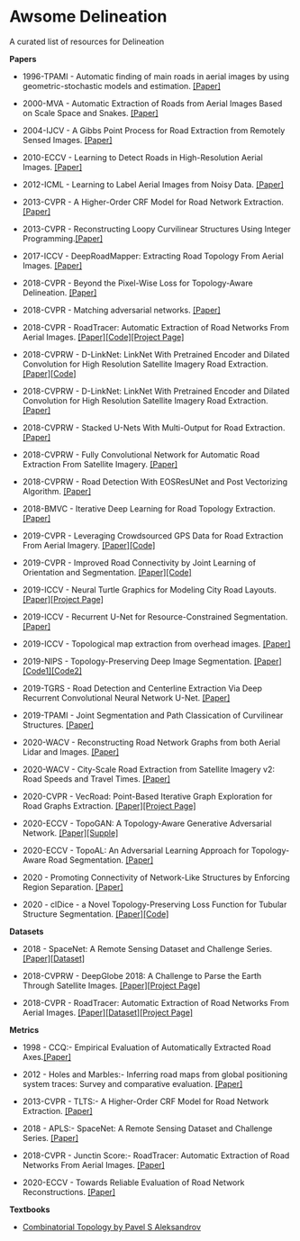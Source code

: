 # Awsome Delineation

A curated list of resources for Delineation

**Papers**

+ 1996-TPAMI - Automatic finding of main roads in aerial images by using geometric-stochastic models and estimation. [[Paper]](https://ieeexplore.ieee.org/document/341090)

+ 2000-MVA - Automatic Extraction of Roads from Aerial Images Based on Scale Space and Snakes. [[Paper]](http://www.irisa.fr/vista/Papers/2000_mva_laptev.pdf)

+ 2004-IJCV - A Gibbs Point Process for Road Extraction from Remotely Sensed Images. [[Paper]](https://link.springer.com/article/10.1023/B:VISI.0000013086.45688.5d)

+ 2010-ECCV - Learning to Detect Roads in High-Resolution Aerial Images. [[Paper]](https://www.cs.toronto.edu/~hinton/absps/road_detection.pdf)

+ 2012-ICML - Learning to Label Aerial Images from Noisy Data. [[Paper]](https://www.cs.toronto.edu/~vmnih/docs/noisy_maps.pdf)

+ 2013-CVPR - A Higher-Order CRF Model for Road Network Extraction. [[Paper]](https://ieeexplore.ieee.org/document/6619066)

+ 2013-CVPR - Reconstructing Loopy Curvilinear Structures Using Integer Programming.[[Paper]](https://ieeexplore.ieee.org/document/6619082)

+ 2017-ICCV - DeepRoadMapper: Extracting Road Topology From Aerial Images. [[Paper]](http://openaccess.thecvf.com/content_iccv_2017/html/Mattyus_DeepRoadMapper_Extracting_Road_ICCV_2017_paper.html)

+ 2018-CVPR - Beyond the Pixel-Wise Loss for Topology-Aware Delineation. [[Paper]](https://arxiv.org/abs/1712.02190)

+ 2018-CVPR - Matching adversarial networks. [[Paper]](http://openaccess.thecvf.com/content_cvpr_2018/html/Mattyus_Matching_Adversarial_Networks_CVPR_2018_paper.html)

+ 2018-CVPR - RoadTracer: Automatic Extraction of Road Networks From Aerial Images. [[Paper]](http://openaccess.thecvf.com/content_cvpr_2018/html/Bastani_RoadTracer_Automatic_Extraction_CVPR_2018_paper.html)[[Code]](https://github.com/mitroadmaps/roadtracer)[[Project Page]](https://roadmaps.csail.mit.edu/roadtracer/)

+ 2018-CVPRW - D-LinkNet: LinkNet With Pretrained Encoder and Dilated Convolution for High Resolution Satellite Imagery Road Extraction. [[Paper]](http://openaccess.thecvf.com/content_cvpr_2018_workshops/w4/html/Zhou_D-LinkNet_LinkNet_With_CVPR_2018_paper.html)[[Code]](https://github.com/zlkanata/DeepGlobe-Road-Extraction-Challenge)

+ 2018-CVPRW - D-LinkNet: LinkNet With Pretrained Encoder and Dilated Convolution for High Resolution Satellite Imagery Road Extraction. [[Paper]](http://openaccess.thecvf.com/content_cvpr_2018_workshops/w4/html/Zhou_D-LinkNet_LinkNet_With_CVPR_2018_paper.html)

+ 2018-CVPRW - Stacked U-Nets With Multi-Output for Road Extraction. [[Paper]](http://openaccess.thecvf.com/content_cvpr_2018_workshops/w4/html/Sun_Stacked_U-Nets_With_CVPR_2018_paper.html)

+ 2018-CVPRW - Fully Convolutional Network for Automatic Road Extraction From Satellite Imagery. [[Paper]](http://openaccess.thecvf.com/content_cvpr_2018_workshops/w4/html/Buslaev_Fully_Convolutional_Network_CVPR_2018_paper.html)

+ 2018-CVPRW - Road Detection With EOSResUNet and Post Vectorizing Algorithm. [[Paper]](http://openaccess.thecvf.com/content_cvpr_2018_workshops/w4/html/Filin_Road_Detection_With_CVPR_2018_paper.html)

+ 2018-BMVC - Iterative Deep Learning for Road Topology Extraction. [[Paper]](https://arxiv.org/abs/1808.09814)

+ 2019-CVPR - Leveraging Crowdsourced GPS Data for Road Extraction From Aerial Imagery. [[Paper]](http://openaccess.thecvf.com/content_CVPR_2019/html/Sun_Leveraging_Crowdsourced_GPS_Data_for_Road_Extraction_From_Aerial_Imagery_CVPR_2019_paper.html)[[Code]](https://github.com/suniique/Leveraging-Crowdsourced-GPS-Data-for-Road-Extraction-from-Aerial-Imagery)

+ 2019-CVPR - Improved Road Connectivity by Joint Learning of Orientation and Segmentation. [[Paper]](http://openaccess.thecvf.com/content_CVPR_2019/html/Batra_Improved_Road_Connectivity_by_Joint_Learning_of_Orientation_and_Segmentation_CVPR_2019_paper.html)[[Code]](https://github.com/anilbatra2185/road_connectivity)

+ 2019-ICCV - Neural Turtle Graphics for Modeling City Road Layouts. [[Paper]](http://openaccess.thecvf.com/content_ICCV_2019/html/Chu_Neural_Turtle_Graphics_for_Modeling_City_Road_Layouts_ICCV_2019_paper.html)[[Project Page]](https://amlankar.github.io/publication/ntg/)

+ 2019-ICCV - Recurrent U-Net for Resource-Constrained Segmentation. [[Paper]](http://openaccess.thecvf.com/content_ICCV_2019/html/Wang_Recurrent_U-Net_for_Resource-Constrained_Segmentation_ICCV_2019_paper.html)

+ 2019-ICCV - Topological map extraction from overhead images. [[Paper]](http://openaccess.thecvf.com/content_ICCV_2019/html/Li_Topological_Map_Extraction_From_Overhead_Images_ICCV_2019_paper.html)

+ 2019-NIPS - Topology-Preserving Deep Image Segmentation. [[Paper]](https://papers.nips.cc/paper/8803-topology-preserving-deep-image-segmentation.pdf)[[Code1]](https://github.com/HuXiaoling/TopoLoss)[[Code2]](https://github.com/HuXiaoling/imageSeg-2.5D_topo)

+ 2019-TGRS - Road Detection and Centerline Extraction Via Deep Recurrent Convolutional Neural Network U-Net. [[Paper]](https://ieeexplore.ieee.org/document/8714072)

+ 2019-TPAMI - Joint Segmentation and Path Classication of Curvilinear Structures. [[Paper]](https://arxiv.org/abs/1905.03892)

+ 2020-WACV - Reconstructing Road Network Graphs from both Aerial Lidar and Images. [[Paper]](http://openaccess.thecvf.com/content_WACV_2020/html/Parajuli_Reconstructing_Road_Network_Graphs_from_both_Aerial_Lidar_and_Images_WACV_2020_paper.html)

+ 2020-WACV - City-Scale Road Extraction from Satellite Imagery v2: Road Speeds and Travel Times. [[Paper]](http://openaccess.thecvf.com/content_WACV_2020/html/Van_Etten_City-Scale_Road_Extraction_from_Satellite_Imagery_v2_Road_Speeds_and_WACV_2020_paper.html)

+ 2020-CVPR - VecRoad: Point-Based Iterative Graph Exploration for Road Graphs Extraction. [[Paper]](http://mftp.mmcheng.net/Papers/20CvprVecRoad.pdf)[[Project Page]](https://mmcheng.net/vecroad/)

+ 2020-ECCV - TopoGAN: A Topology-Aware Generative Adversarial Network. [[Paper]](https://www.ecva.net/papers/eccv_2020/papers_ECCV/papers/123480120.pdf)[[Supple]](https://www.ecva.net/papers/eccv_2020/papers_ECCV/papers/123480120-supp.pdf)

+ 2020-ECCV - TopoAL: An Adversarial Learning Approach for Topology-Aware Road Segmentation. [[Paper]](https://www.ecva.net/papers/eccv_2020/papers_ECCV/papers/123720222.pdf)

+ 2020 - Promoting Connectivity of Network-Like Structures by Enforcing Region Separation. [[Paper]](https://arxiv.org/pdf/2009.07011.pdf)

+ 2020 - clDice - a Novel Topology-Preserving Loss Function for Tubular Structure Segmentation. [[Paper]](https://arxiv.org/pdf/2003.07311.pdf)[[Code]](https://github.com/cpuimage/clDice)

**Datasets**

+ 2018 - SpaceNet: A Remote Sensing Dataset and Challenge Series. [[Paper]](https://arxiv.org/abs/1807.01232)[[Dataset]](https://spacenetchallenge.github.io/datasets/datasetHomePage.html)

+ 2018-CVPRW - DeepGlobe 2018: A Challenge to Parse the Earth Through Satellite Images. [[Paper]](http://openaccess.thecvf.com/content_cvpr_2018_workshops/w4/html/Demir_DeepGlobe_2018_A_CVPR_2018_paper.html)[[Project Page]](http://deepglobe.org/)

+ 2018-CVPR - RoadTracer: Automatic Extraction of Road Networks From Aerial Images. [[Paper]](http://openaccess.thecvf.com/content_cvpr_2018/html/Bastani_RoadTracer_Automatic_Extraction_CVPR_2018_paper.html)[[Dataset]](https://github.com/mitroadmaps/roadtracer)[[Project Page]](https://roadmaps.csail.mit.edu/roadtracer/)

**Metrics**
+ 1998 - CCQ:- Empirical Evaluation of Automatically Extracted Road Axes.[[Paper]](http://citeseerx.ist.psu.edu/viewdoc/summary?doi=10.1.1.57.5701)

+ 2012 - Holes and Marbles:- Inferring road maps from global positioning system traces: Survey and comparative evaluation. [[Paper]](https://www.cs.uic.edu/~jakob/papers/biagioni-trr12.pdf)

+ 2013-CVPR - TLTS:- A Higher-Order CRF Model for Road Network Extraction. [[Paper]](https://ieeexplore.ieee.org/document/6619066)

+ 2018 - APLS:- SpaceNet: A Remote Sensing Dataset and Challenge Series. [[Paper]](https://arxiv.org/abs/1807.01232)

+ 2018-CVPR - Junctin Score:- RoadTracer: Automatic Extraction of Road Networks From Aerial Images. [[Paper]](http://openaccess.thecvf.com/content_cvpr_2018/html/Bastani_RoadTracer_Automatic_Extraction_CVPR_2018_paper.html)

+ 2020-ECCV - Towards Reliable Evaluation of Road Network Reconstructions. [[Paper]](http://www.ecva.net/papers/eccv_2020/papers_ECCV/html/6424_ECCV_2020_paper.php)

**Textbooks**

+ [Combinatorial Topology by Pavel S Aleksandrov](https://books.google.ch/books/about/Combinatorial_Topology.html?id=pZ3HcV9cPOAC&redir_esc=y)
